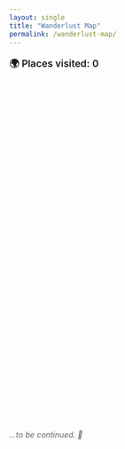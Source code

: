 ```yaml
---
layout: single
title: "Wanderlust Map"
permalink: /wanderlust-map/
---
```


<p style="font-weight: 600; font-size: 1.1rem; margin-bottom: 0.5rem;">
  🌍 Places visited: <span id="placeCount">0</span>
</p>

<div id="map" style="height: 600px; margin-top: 2em;"></div>

<link
  rel="stylesheet"
  href="https://unpkg.com/leaflet@1.9.4/dist/leaflet.css" />
<script src="https://unpkg.com/leaflet@1.9.4/dist/leaflet.js"></script>

<script>
document.addEventListener("DOMContentLoaded", function () {
  var map = L.map("map").setView([48.8566, 2.3522], 3);
  let markerCount = 0;

  L.tileLayer("https://{s}.tile.openstreetmap.org/{z}/{x}/{y}.png", {
    attribution:
      '&copy; <a href="https://www.openstreetmap.org/">OpenStreetMap</a> contributors',
  }).addTo(map);

   // --- Türkiye (red)
  L.circleMarker([39.9208, 32.8541], {radius: 6, color: "red", fillColor: "red", fillOpacity: 0.8})
    .addTo(map).bindPopup("<strong>Ankara</strong><br>Türkiye"); markerCount++;

  L.circleMarker([41.0082, 28.9784], {radius: 6, color: "red", fillColor: "red", fillOpacity: 0.8})
    .addTo(map).bindPopup("<strong>Istanbul</strong><br>Türkiye"); markerCount++;

  L.circleMarker([36.4018, 36.3498], {radius: 6, color: "red", fillColor: "red", fillOpacity: 0.8})
    .addTo(map).bindPopup("<strong>Hatay</strong><br>Türkiye"); markerCount++;

  L.circleMarker([37.5736, 36.9371], {radius: 6, color: "red", fillColor: "red", fillOpacity: 0.8})
    .addTo(map).bindPopup("<strong>Kahramanmaraş</strong><br>Türkiye"); markerCount++;

  L.circleMarker([36.8969, 30.7133], {radius: 6, color: "red", fillColor: "red", fillOpacity: 0.8})
    .addTo(map).bindPopup("<strong>Antalya</strong><br>Türkiye"); markerCount++;

  L.circleMarker([38.4192, 27.1287], {radius: 6, color: "red", fillColor: "red", fillOpacity: 0.8})
    .addTo(map).bindPopup("<strong>Izmir</strong><br>Türkiye"); markerCount++;

  L.circleMarker([37.0344, 27.4303], {radius: 6, color: "red", fillColor: "red", fillOpacity: 0.8})
    .addTo(map).bindPopup("<strong>Bodrum</strong><br>Türkiye"); markerCount++;

  L.circleMarker([36.8529, 28.2744], {radius: 6, color: "red", fillColor: "red", fillOpacity: 0.8})
    .addTo(map).bindPopup("<strong>Marmaris</strong><br>Türkiye"); markerCount++;

  L.circleMarker([36.2013, 29.6380], {radius: 6, color: "red", fillColor: "red", fillOpacity: 0.8})
    .addTo(map).bindPopup("<strong>Kaş</strong><br>Türkiye"); markerCount++;

  L.circleMarker([37.1674, 38.7955], {radius: 6, color: "red", fillColor: "red", fillOpacity: 0.8})
    .addTo(map).bindPopup("<strong>Şanlıurfa</strong><br>Türkiye"); markerCount++;

  L.circleMarker([37.0662, 37.3833], {radius: 6, color: "red", fillColor: "red", fillOpacity: 0.8})
    .addTo(map).bindPopup("<strong>Gaziantep</strong><br>Türkiye"); markerCount++;

  L.circleMarker([39.9043, 41.2679], {radius: 6, color: "red", fillColor: "red", fillOpacity: 0.8})
    .addTo(map).bindPopup("<strong>Erzurum</strong><br>Türkiye"); markerCount++;

  L.circleMarker([40.8533, 29.8815], {radius: 6, color: "red", fillColor: "red", fillOpacity: 0.8})
    .addTo(map).bindPopup("<strong>Kocaeli</strong><br>Türkiye"); markerCount++;

  L.circleMarker([37.7765, 29.0864], {radius: 6, color: "red", fillColor: "red", fillOpacity: 0.8})
    .addTo(map).bindPopup("<strong>Denizli</strong><br>Türkiye"); markerCount++;

  L.circleMarker([38.6431, 34.8317], {radius: 6, color: "red", fillColor: "red", fillOpacity: 0.8})
    .addTo(map).bindPopup("<strong>Kapadokya (Göreme)</strong><br>Türkiye"); markerCount++;

  L.circleMarker([40.1553, 26.4142], {radius: 6, color: "red", fillColor: "red", fillOpacity: 0.8})
    .addTo(map).bindPopup("<strong>Çanakkale</strong><br>Türkiye"); markerCount++;

  L.circleMarker([40.2010, 25.9236], {radius: 6, color: "red", fillColor: "red", fillOpacity: 0.8})
    .addTo(map).bindPopup("<strong>Gökçeada</strong><br>Türkiye"); markerCount++;

  L.circleMarker([37.8746, 32.4932], {radius: 6, color: "red", fillColor: "red", fillOpacity: 0.8})
    .addTo(map).bindPopup("<strong>Konya</strong><br>Türkiye"); markerCount++;

  L.circleMarker([38.7225, 35.4875], {radius: 6, color: "red", fillColor: "red", fillOpacity: 0.8})
    .addTo(map).bindPopup("<strong>Kayseri</strong><br>Türkiye"); markerCount++;

  L.circleMarker([36.8121, 34.6415], {radius: 6, color: "red", fillColor: "red", fillOpacity: 0.8})
    .addTo(map).bindPopup("<strong>Mersin</strong><br>Türkiye"); markerCount++;

  L.circleMarker([40.1826, 29.0662], {radius: 6, color: "red", fillColor: "red", fillOpacity: 0.8})
    .addTo(map).bindPopup("<strong>Bursa</strong><br>Türkiye"); markerCount++;

  // --- France (blue)
  L.circleMarker([48.8566, 2.3522], {radius: 6, color: "blue", fillColor: "blue", fillOpacity: 0.8}).addTo(map).bindPopup("<strong>Paris</strong><br>France");
    markerCount++;
  L.circleMarker([47.3220, 5.0415], {radius: 6, color: "blue", fillColor: "blue", fillOpacity: 0.8}).addTo(map).bindPopup("<strong>Dijon</strong><br>France");
    markerCount++;
  L.circleMarker([48.5734, 7.7521], {radius: 6, color: "blue", fillColor: "blue", fillOpacity: 0.8}).addTo(map).bindPopup("<strong>Strasbourg</strong><br>France");
    markerCount++;
  L.circleMarker([45.8992, 6.1294], {radius: 6, color: "blue", fillColor: "blue", fillOpacity: 0.8}).addTo(map).bindPopup("<strong>Annecy</strong><br>France");
    markerCount++;
  L.circleMarker([48.0796, 7.3585], {radius: 6, color: "blue", fillColor: "blue", fillOpacity: 0.8}).addTo(map).bindPopup("<strong>Colmar</strong><br>France");
    markerCount++;

  // --- Switzerland (green)
  L.circleMarker([46.5197, 6.6323], {radius: 6, color: "green", fillColor: "green", fillOpacity: 0.8}).addTo(map).bindPopup("<strong>Lausanne</strong><br>Switzerland");
    markerCount++;
  L.circleMarker([46.9481, 7.4474], {radius: 6, color: "green", fillColor: "green", fillOpacity: 0.8}).addTo(map).bindPopup("<strong>Bern</strong><br>Switzerland");
    markerCount++;
  L.circleMarker([46.2044, 6.1432], {radius: 6, color: "green", fillColor: "green", fillOpacity: 0.8}).addTo(map).bindPopup("<strong>Geneva</strong><br>Switzerland");
    markerCount++;
  L.circleMarker([47.3769, 8.5417], {radius: 6, color: "green", fillColor: "green", fillOpacity: 0.8}).addTo(map).bindPopup("<strong>Zurich</strong><br>Switzerland");
    markerCount++;
  L.circleMarker([46.6863, 7.8632], {radius: 6, color: "green", fillColor: "green", fillOpacity: 0.8}).addTo(map).bindPopup("<strong>Interlaken</strong><br>Switzerland");
    markerCount++;
      // --- Switzerland (green)
  L.circleMarker([46.4983, 9.8390], {radius: 6, color: "green", fillColor: "green", fillOpacity: 0.8})
    .addTo(map).bindPopup("<strong>St. Moritz</strong><br>Switzerland"); markerCount++;

  L.circleMarker([46.8020, 9.8360], {radius: 6, color: "green", fillColor: "green", fillOpacity: 0.8})
    .addTo(map).bindPopup("<strong>Davos</strong><br>Switzerland"); markerCount++;

  L.circleMarker([47.0502, 8.3093], {radius: 6, color: "green", fillColor: "green", fillOpacity: 0.8})
    .addTo(map).bindPopup("<strong>Lucerne</strong><br>Switzerland"); markerCount++;

  L.circleMarker([47.5596, 7.5886], {radius: 6, color: "green", fillColor: "green", fillOpacity: 0.8})
    .addTo(map).bindPopup("<strong>Basel</strong><br>Switzerland"); markerCount++;

  // --- Liechtenstein (royalblue)
  L.circleMarker([47.1416, 9.5215], {radius: 6, color: "royalblue", fillColor: "royalblue", fillOpacity: 0.8})
    .addTo(map).bindPopup("<strong>Vaduz</strong><br>Liechtenstein"); markerCount++;

  // --- Italy (orange)
  L.circleMarker([45.4642, 9.1900], {radius: 6, color: "orange", fillColor: "orange", fillOpacity: 0.8}).addTo(map).bindPopup("<strong>Milan</strong><br>Italy");
    markerCount++;
  L.circleMarker([45.4408, 12.3155], {radius: 6, color: "orange", fillColor: "orange", fillOpacity: 0.8}).addTo(map).bindPopup("<strong>Venice</strong><br>Italy");
    markerCount++;
  L.circleMarker([43.7696, 11.2558], {radius: 6, color: "orange", fillColor: "orange", fillOpacity: 0.8}).addTo(map).bindPopup("<strong>Florence</strong><br>Italy");
    markerCount++;
  L.circleMarker([41.9028, 12.4964], {radius: 6, color: "orange", fillColor: "orange", fillOpacity: 0.8}).addTo(map).bindPopup("<strong>Rome</strong><br>Italy");
    markerCount++;
  L.circleMarker([45.8081, 9.0852], {radius: 6, color: "orange", fillColor: "orange", fillOpacity: 0.8}).addTo(map).bindPopup("<strong>Como</strong><br>Italy");
    markerCount++;

    // --- Canada (purple)
  L.circleMarker([45.5019, -73.5674], {radius: 6, color: "purple", fillColor: "purple", fillOpacity: 0.8})
    .addTo(map).bindPopup("<strong>Montreal</strong><br>Canada"); markerCount++;

  L.circleMarker([43.6532, -79.3832], {radius: 6, color: "purple", fillColor: "purple", fillOpacity: 0.8})
    .addTo(map).bindPopup("<strong>Toronto</strong><br>Canada"); markerCount++;

  L.circleMarker([45.4215, -75.6996], {radius: 6, color: "purple", fillColor: "purple", fillOpacity: 0.8})
    .addTo(map).bindPopup("<strong>Ottawa</strong><br>Canada"); markerCount++;

  L.circleMarker([46.2382, -63.1311], {radius: 6, color: "purple", fillColor: "purple", fillOpacity: 0.8})
    .addTo(map).bindPopup("<strong>Prince Edward Island</strong><br>Canada"); markerCount++;

  L.circleMarker([46.8139, -71.2082], {radius: 6, color: "purple", fillColor: "purple", fillOpacity: 0.8})
    .addTo(map).bindPopup("<strong>Quebec City</strong><br>Canada"); markerCount++;

  L.circleMarker([48.8339, -64.4817], {radius: 6, color: "purple", fillColor: "purple", fillOpacity: 0.8})
    .addTo(map).bindPopup("<strong>Gaspé</strong><br>Canada"); markerCount++;

  L.circleMarker([48.5256, -64.2104], {radius: 6, color: "purple", fillColor: "purple", fillOpacity: 0.8})
    .addTo(map).bindPopup("<strong>Percé</strong><br>Canada"); markerCount++;

  L.circleMarker([44.6488, -63.5752], {radius: 6, color: "purple", fillColor: "purple", fillOpacity: 0.8})
    .addTo(map).bindPopup("<strong>Halifax</strong><br>Canada"); markerCount++;

  L.circleMarker([45.2733, -66.0633], {radius: 6, color: "purple", fillColor: "purple", fillOpacity: 0.8})
    .addTo(map).bindPopup("<strong>Saint John</strong><br>New Brunswick, Canada"); markerCount++;

  L.circleMarker([51.1784, -115.5708], {radius: 6, color: "purple", fillColor: "purple", fillOpacity: 0.8})
    .addTo(map).bindPopup("<strong>Banff</strong><br>Canada"); markerCount++;

  // --- Germany (darkred)
  L.circleMarker([51.2277, 6.7735], {radius: 6, color: "darkred", fillColor: "darkred", fillOpacity: 0.8}).addTo(map).bindPopup("<strong>Düsseldorf</strong><br>Germany");
    markerCount++;
  
    // --- Spain (orangered)
  L.circleMarker([40.4168, -3.7038], {radius: 6, color: "orangered", fillColor: "orangered", fillOpacity: 0.8})
    .addTo(map).bindPopup("<strong>Madrid</strong><br>Spain"); markerCount++;

  L.circleMarker([41.3851, 2.1734], {radius: 6, color: "orangered", fillColor: "orangered", fillOpacity: 0.8})
    .addTo(map).bindPopup("<strong>Barcelona</strong><br>Spain"); markerCount++;

  L.circleMarker([39.4699, -0.3763], {radius: 6, color: "orangered", fillColor: "orangered", fillOpacity: 0.8})
    .addTo(map).bindPopup("<strong>Valencia</strong><br>Spain"); markerCount++;

  // --- United Kingdom (cadetblue)
  L.circleMarker([51.5074, -0.1278], {radius: 6, color: "cadetblue", fillColor: "cadetblue", fillOpacity: 0.8}).addTo(map).bindPopup("<strong>London</strong><br>UK");
    markerCount++;
  L.circleMarker([53.4084, -2.9916], {radius: 6, color: "cadetblue", fillColor: "cadetblue", fillOpacity: 0.8}).addTo(map).bindPopup("<strong>Liverpool</strong><br>UK");
    markerCount++;
  L.circleMarker([53.4808, -2.2426], {radius: 6, color: "cadetblue", fillColor: "cadetblue", fillOpacity: 0.8}).addTo(map).bindPopup("<strong>Manchester</strong><br>UK");
    markerCount++;
  L.circleMarker([51.4816, -3.1791], {radius: 6, color: "cadetblue", fillColor: "cadetblue", fillOpacity: 0.8}).addTo(map).bindPopup("<strong>Cardiff</strong><br>UK");
    markerCount++;
  L.circleMarker([55.9533, -3.1883], {radius: 6, color: "cadetblue", fillColor: "cadetblue", fillOpacity: 0.8}).addTo(map).bindPopup("<strong>Edinburgh</strong><br>UK");
    markerCount++;

  // --- United Kingdom (cadetblue)
  L.circleMarker([55.8642, -4.2518], {radius: 6, color: "cadetblue", fillColor: "cadetblue", fillOpacity: 0.8})
    .addTo(map).bindPopup("<strong>Glasgow</strong><br>UK"); markerCount++;

  L.circleMarker([51.6214, -3.9436], {radius: 6, color: "cadetblue", fillColor: "cadetblue", fillOpacity: 0.8})
    .addTo(map).bindPopup("<strong>Swansea</strong><br>UK"); markerCount++;

  L.circleMarker([50.8225, -0.1372], {radius: 6, color: "cadetblue", fillColor: "cadetblue", fillOpacity: 0.8})
    .addTo(map).bindPopup("<strong>Brighton</strong><br>UK"); markerCount++;

  // --- United States (darkgreen)
  L.circleMarker([40.7128, -74.0060], {radius: 6, color: "darkgreen", fillColor: "darkgreen", fillOpacity: 0.8}).addTo(map).bindPopup("<strong>New York</strong><br>USA");
  markerCount++;
  L.circleMarker([42.3601, -71.0589], {radius: 6, color: "darkgreen", fillColor: "darkgreen", fillOpacity: 0.8}).addTo(map).bindPopup("<strong>Boston</strong><br>USA");
  markerCount++;
  L.circleMarker([47.6062, -122.3321], {radius: 6, color: "darkgreen", fillColor: "darkgreen", fillOpacity: 0.8}).addTo(map).bindPopup("<strong>Seattle</strong><br>USA");
  markerCount++;
  L.circleMarker([39.7684, -86.1581], {radius: 6, color: "darkgreen", fillColor: "darkgreen", fillOpacity: 0.8}).addTo(map).bindPopup("<strong>Indianapolis</strong><br>USA");
  markerCount++;
  L.circleMarker([39.9526, -75.1652], {radius: 6, color: "darkgreen", fillColor: "darkgreen", fillOpacity: 0.8}).addTo(map).bindPopup("<strong>Philadelphia</strong><br>USA");
  markerCount++;
  L.circleMarker([44.5588, -72.5778], {radius: 6, color: "darkgreen", fillColor: "darkgreen", fillOpacity: 0.8}).addTo(map).bindPopup("<strong>Vermont</strong><br>USA");
  markerCount++;
  L.circleMarker([43.1939, -71.5724], {radius: 6, color: "darkgreen", fillColor: "darkgreen", fillOpacity: 0.8}).addTo(map).bindPopup("<strong>New Hampshire</strong><br>USA");
  markerCount++;
  L.circleMarker([44.2795, -73.9843], {radius: 6, color: "darkgreen", fillColor: "darkgreen", fillOpacity: 0.8}).addTo(map).bindPopup("<strong>Lake Placid</strong><br>USA");
  markerCount++;
  L.circleMarker([31.9686, -99.9018], {radius: 6, color: "darkgreen", fillColor: "darkgreen", fillOpacity: 0.8}).addTo(map).bindPopup("<strong>Texas</strong><br>USA");
  markerCount++;
    // --- United States (darkgreen)
  L.circleMarker([39.9612, -82.9988], {radius: 6, color: "darkgreen", fillColor: "darkgreen", fillOpacity: 0.8})
    .addTo(map).bindPopup("<strong>Columbus (Ohio)</strong><br>USA"); markerCount++;
  L.circleMarker([33.4484, -112.0740], {radius: 6, color: "darkgreen", fillColor: "darkgreen", fillOpacity: 0.8})
    .addTo(map).bindPopup("<strong>Phoenix</strong><br>USA"); markerCount++;

  // --- Portugal (darkblue)
  L.circleMarker([41.1579, -8.6291], {radius: 6, color: "darkblue", fillColor: "darkblue", fillOpacity: 0.8}).addTo(map).bindPopup("<strong>Porto</strong><br>Portugal");
  markerCount++;
  L.circleMarker([38.7169, -9.1399], {radius: 6, color: "darkblue", fillColor: "darkblue", fillOpacity: 0.8}).addTo(map).bindPopup("<strong>Lisbon</strong><br>Portugal");
  markerCount++;
  L.circleMarker([38.7974, -9.3904], {radius: 6, color: "darkblue", fillColor: "darkblue", fillOpacity: 0.8}).addTo(map).bindPopup("<strong>Sintra</strong><br>Portugal");
  markerCount++;

    // --- Ireland (darkpurple)
  L.circleMarker([53.3498, -6.2603], {radius: 6, color: "darkpurple", fillColor: "darkpurple", fillOpacity: 0.8}).addTo(map).bindPopup("<strong>Dublin</strong><br>Ireland");
  markerCount++;
  L.circleMarker([54.5973, -5.9301], {radius: 6, color: "darkpurple", fillColor: "darkpurple", fillOpacity: 0.8}).addTo(map).bindPopup("<strong>Belfast</strong><br>Ireland");
  markerCount++;

  // --- Belgium (lightred)
  L.circleMarker([50.8503, 4.3517], {radius: 6, color: "lightred", fillColor: "lightred", fillOpacity: 0.8}).addTo(map).bindPopup("<strong>Brussels</strong><br>Belgium");
  markerCount++;
  L.circleMarker([51.0543, 3.7174], {radius: 6, color: "lightred", fillColor: "lightred", fillOpacity: 0.8}).addTo(map).bindPopup("<strong>Ghent</strong><br>Belgium");
  markerCount++;
  L.circleMarker([51.2194, 4.4025], {radius: 6, color: "lightred", fillColor: "lightred", fillOpacity: 0.8}).addTo(map).bindPopup("<strong>Antwerp</strong><br>Belgium");
  markerCount++;
  L.circleMarker([51.2093, 3.2247], {radius: 6, color: "lightred", fillColor: "lightred", fillOpacity: 0.8}).addTo(map).bindPopup("<strong>Bruges</strong><br>Belgium");
  markerCount++;

  // --- Bulgaria (maroon)
  L.circleMarker([41.6511, 25.3662], {radius: 6, color: "maroon", fillColor: "maroon", fillOpacity: 0.8})
    .addTo(map).bindPopup("<strong>Kircaali</strong><br>Bulgaria"); markerCount++;

  L.circleMarker([43.2141, 27.9147], {radius: 6, color: "maroon", fillColor: "maroon", fillOpacity: 0.8})
    .addTo(map).bindPopup("<strong>Varna</strong><br>Bulgaria"); markerCount++;

  L.circleMarker([42.1354, 24.7453], {radius: 6, color: "maroon", fillColor: "maroon", fillOpacity: 0.8})
    .addTo(map).bindPopup("<strong>Plovdiv (Filipe)</strong><br>Bulgaria"); markerCount++;

  L.circleMarker([42.6977, 23.3219], {radius: 6, color: "maroon", fillColor: "maroon", fillOpacity: 0.8})
    .addTo(map).bindPopup("<strong>Sofia</strong><br>Bulgaria"); markerCount++;

  // --- Greece (lightblue)
  L.circleMarker([37.9838, 23.7275], {radius: 6, color: "lightblue", fillColor: "lightblue", fillOpacity: 0.8})
    .addTo(map).bindPopup("<strong>Athens</strong><br>Greece"); markerCount++;

  L.circleMarker([41.1231, 25.4066], {radius: 6, color: "lightblue", fillColor: "lightblue", fillOpacity: 0.8})
    .addTo(map).bindPopup("<strong>Gumulcine (Komotini)</strong><br>Greece"); markerCount++;

    // --- Mexico (gold)
  L.circleMarker([21.1619, -86.8515], {radius: 6, color: "gold", fillColor: "gold", fillOpacity: 0.8}).addTo(map).bindPopup("<strong>Cancún</strong><br>Mexico");
  markerCount++;
  L.circleMarker([20.7099, -89.0943], {radius: 6, color: "gold", fillColor: "gold", fillOpacity: 0.8}).addTo(map).bindPopup("<strong>Yucatán</strong><br>Mexico");
  markerCount++;

  // --- Romania (lightgreen)
  L.circleMarker([44.4268, 26.1025], {radius: 6, color: "lightgreen", fillColor: "lightgreen", fillOpacity: 0.8}).addTo(map).bindPopup("<strong>Bucharest</strong><br>Romania");
  markerCount++;

  // --- Netherlands (deeppink)
  L.circleMarker([52.3676, 4.9041], {radius: 6, color: "deeppink", fillColor: "deeppink", fillOpacity: 0.8}).addTo(map).bindPopup("<strong>Amsterdam</strong><br>Netherlands");
  markerCount++;

    // --- Slovenia (skyblue)
  L.circleMarker([46.0569, 14.5058], {radius: 6, color: "skyblue", fillColor: "skyblue", fillOpacity: 0.8}).addTo(map).bindPopup("<strong>Ljubljana</strong><br>Slovenia");
  markerCount++;

  // --- Sweden (teal)
  L.circleMarker([59.3293, 18.0686], {radius: 6, color: "teal", fillColor: "teal", fillOpacity: 0.8}).addTo(map).bindPopup("<strong>Stockholm</strong><br>Sweden");
  markerCount++;

  // --- Finland (steelblue)
  L.circleMarker([60.1695, 24.9354], {radius: 6, color: "steelblue", fillColor: "steelblue", fillOpacity: 0.8}).addTo(map).bindPopup("<strong>Helsinki</strong><br>Finland");
  markerCount++;

  // --- Latvia (chocolate)
  L.circleMarker([56.9496, 24.1052], {radius: 6, color: "chocolate", fillColor: "chocolate", fillOpacity: 0.8}).addTo(map).bindPopup("<strong>Riga</strong><br>Latvia");
  markerCount++;

  // --- Lithuania (coral)
  L.circleMarker([54.6872, 25.2797], {radius: 6, color: "coral", fillColor: "coral", fillOpacity: 0.8}).addTo(map).bindPopup("<strong>Vilnius</strong><br>Lithuania");
  markerCount++;

  // --- Estonia (navy)
  L.circleMarker([59.4370, 24.7536], {radius: 6, color: "navy", fillColor: "navy", fillOpacity: 0.8}).addTo(map).bindPopup("<strong>Tallinn</strong><br>Estonia");
  markerCount++;

  // --- Norway (olive)
  L.circleMarker([59.9139, 10.7522], {radius: 6, color: "olive", fillColor: "olive", fillOpacity: 0.8}).addTo(map).bindPopup("<strong>Oslo</strong><br>Norway");
  markerCount++;

  // --- Denmark (indigo)
  L.circleMarker([55.6761, 12.5683], {radius: 6, color: "indigo", fillColor: "indigo", fillOpacity: 0.8}).addTo(map).bindPopup("<strong>Copenhagen</strong><br>Denmark");
  markerCount++;


});

  // Count the number of markers
document.getElementById("placeCount").textContent = markerCount;

</script>

<p style="margin-top: 1em; font-style: italic; color: #666;">
  ...to be continued. 🎈
</p>